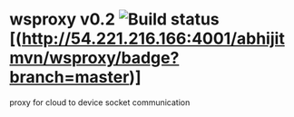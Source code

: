 # wsproxy v0.2 ![Build status](http://54.221.216.166:4001/abhijitmvn/wsproxy/badge?branch=master)[(http://54.221.216.166:4001/abhijitmvn/wsproxy/badge?branch=master)]
proxy for cloud to device socket communication
